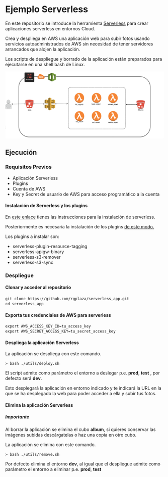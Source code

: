# Ejemplo Serverless 

En este repositorio se introduce la herramienta  <a href="https://serverless.com/">Serverless</a> para crear aplicaciones serverless en entornos Cloud.

Crea y despliega en AWS una aplicación web para subir fotos usando servicios autoadministrados de AWS sin necesidad de tener servidores arrancados que alojen la aplicación.

Los scripts de despliegue y borrado de la aplicación están preparados para ejecutarse en una shell bash de Linux.

![](diagrama_demo.png)

## Ejecución

### Requisitos Previos

* Aplicación Serverless
* Plugins 
* Cuenta de AWS
* Key y Secret de usuario de AWS para acceso programático a la cuenta

#### Instalación de Serverless y los plugins

En <a href="https://serverless.com/framework/docs/providers/aws/guide/installation0/">este enlace</a> tienes las instrucciones para la instalación de serverless.

Posteriormente es necesaria la instalación de los plugins <a href="https://serverless.com/framework/docs/providers/aws/cli-reference/plugin-install/">de este modo.</a>

Los plugins a instalar son:

* serverless-plugin-resource-tagging
* serverless-apigw-binary
* serverless-s3-remover
* serverless-s3-sync

### Despliegue

#### Clonar y acceder al repositorio

```
git clone https://github.com/rgplaza/serverless_app.git
cd serverless_app
```

#### Exporta tus credenciales de AWS para serverless

```
export AWS_ACCESS_KEY_ID=tu_access_key
export AWS_SECRET_ACCESS_KEY=tu_secret_access_key
```

#### Despliega la aplicación Serverless

La aplicación se despliega con este comando.

```
> bash ./utils/deploy.sh
```

El script admite como parámetro el entorno a deslegar p.e. **prod**, **test** , por defecto será **dev**.

Esto desplegará la aplicación en entorno indicado y te indicará la URL en la que se ha desplegado la web para poder acceder a ella y subir tus fotos.


#### Elimina la aplicación Serverless

##### Importante

Al borrar la aplicación se elimina el cubo **album**, si quieres conservar las imágenes subidas descárgatelas o haz una copia en otro cubo.

La aplicación se elimina con este comando.

```
> bash ./utils/remove.sh
```
Por defecto elimina el entorno **dev**, al igual que el despliegue admite como parámetro el entorno a eliminar p.e. **prod**, **test** 


